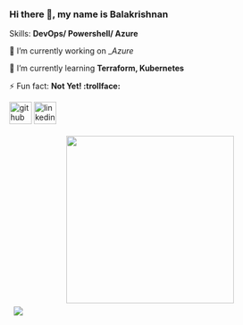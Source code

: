 ### Hi there 👋, my name is Balakrishnan

Skills: __DevOps/ Powershell/ Azure__

🔭 I’m currently working on __Azure_

🌱 I’m currently learning __Terraform, Kubernetes__

⚡ Fun fact: __Not Yet! :trollface:__

[<img src='https://cdn.jsdelivr.net/npm/simple-icons@3.0.1/icons/github.svg' alt='github' height='40'>](https://github.com/sbalakrishnanbe)  [<img src='https://cdn.jsdelivr.net/npm/simple-icons@3.0.1/icons/linkedin.svg' alt='linkedin' height='40'>](https://www.linkedin.com/in/balakrishnan-sanjeevi/)

<table>
  <tbody style="border: none;">
    <tr valign="top">
      <td width="50%" align="center" style="border: none;">
        <img height="300px" src="https://github-readme-stats.vercel.app/api?username=sbalakrishnanbe&show_icons=true">       
      </td>     
    </tr>
    <tr>
    <td>
     <img src="https://gpvc.arturio.dev/sbalakrishnanbe">
    </td>
    </tr>
  </tbody>
</table>
